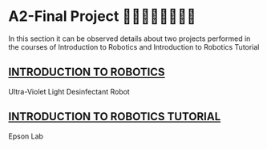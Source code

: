 # A2-Final Project 👩‍💻👩‍🔧👨‍💻👨‍🔧
In this section it can be observed details about two projects performed in the courses of Introduction to Robotics and Introduction to Robotics Tutorial
## [INTRODUCTION TO ROBOTICS](Introduction%20to%20Robotics/)
Ultra-Violet Light Desinfectant Robot

## [INTRODUCTION TO ROBOTICS TUTORIAL](Introduction%20to%20Robotics%20Tutorial/)
Epson Lab

